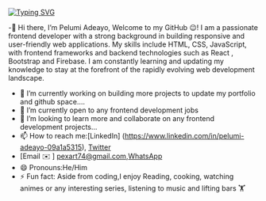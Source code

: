[![Typing SVG](https://readme-typing-svg.demolab.com?font=Fira+Code&pause=1000&color=F70000&width=435&lines=Welcome+to+Pelumi+Adeayo's+GitHub!;Passionate+Frontend+Developer;Always+Learning+and+Improving)](https://git.io/typing-svg)

-👋 Hi there, I’m Pelumi Adeayo, Welcome to my GitHub 😉! I am a passionate frontend developer with a strong background in building responsive and user-friendly web applications. My skills include HTML, CSS, JavaScript, with frontend frameworks and backend technologies such as React , Bootstrap and Firebase. I am constantly learning and updating my knowledge to stay at the forefront of the rapidly evolving web development landscape. 
- 👀 I’m currently working on building more projects to update my portfolio and github space....
- 🌱 I’m currently open to any frontend development jobs
- 💞️ I’m looking to learn more and collaborate on any frontend development projects...
- 📫 How to reach me:[LinkedIn] (https://www.linkedin.com/in/pelumi-adeayo-09a1a5315), [Twitter](https://x.com/The_realpex)
- [Email ✉️ ] pexart74@gmail.com,[WhatsApp](https://wa.link/davi1q)
- 😄 Pronouns:He/Him
- ⚡ Fun fact: Aside from coding,I enjoy Reading, cooking, watching animes or any interesting series, listening to music and lifting bars 🏋️

<!---
PexArt-web/PexArt-web is a ✨ special ✨ repository because its `README.md` (this file) appears on your GitHub profile.
You can click the Preview link to take a look at your changes.
--->
